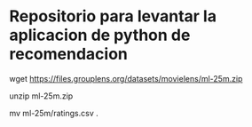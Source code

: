 # Repositorio para levantar la aplicacion de python de recomendacion

wget https://files.grouplens.org/datasets/movielens/ml-25m.zip

unzip ml-25m.zip

mv ml-25m/ratings.csv .
